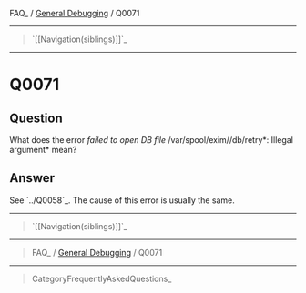FAQ\_ / [General Debugging](FAQ/General_Debugging) / Q0071

* * * * *

> \`[[Navigation(siblings)]]\`\_

* * * * *

Q0071
=====

Question
--------

What does the error *failed to open DB file* /var/spool/exim//db/retry*:
Illegal argument* mean?

Answer
------

See \`../Q0058\`\_. The cause of this error is usually the same.

* * * * *

> \`[[Navigation(siblings)]]\`\_

* * * * *

> FAQ\_ / [General Debugging](FAQ/General_Debugging) / Q0071

* * * * *

> CategoryFrequentlyAskedQuestions\_
